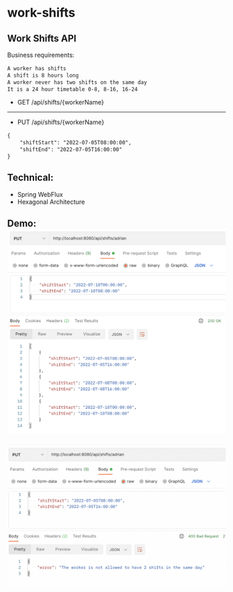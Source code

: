 # work-shifts

Work Shifts API
---
Business requirements:

```
A worker has shifts
A shift is 8 hours long
A worker never has two shifts on the same day
It is a 24 hour timetable 0-8, 8-16, 16-24
```

- GET /api/shifts/{workerName}
---
- PUT /api/shifts/{workerName}
```
{
    "shiftStart": "2022-07-05T08:00:00",
    "shiftEnd": "2022-07-05T16:00:00"
}
```


## Technical: 

- Spring WebFlux
- Hexagonal Architecture


Demo:
![Screenshot](assets/assign-worker-to-shift.png)
---
![Screenshot](assets/shifts-exceptions.png)
